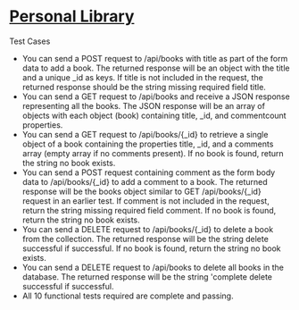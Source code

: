# [Personal Library](https://boilerplate-project-library-1.supersyd.repl.co/)

Test Cases
- You can send a POST request to /api/books with title as part of the form data to add a book. The returned response will be an object with the title and a unique _id as keys. If title is not included in the request, the returned response should be the string missing required field title.
- You can send a GET request to /api/books and receive a JSON response representing all the books. The JSON response will be an array of objects with each object (book) containing title, _id, and commentcount properties.
- You can send a GET request to /api/books/{_id} to retrieve a single object of a book containing the properties title, _id, and a comments array (empty array if no comments present). If no book is found, return the string no book exists.
- You can send a POST request containing comment as the form body data to /api/books/{_id} to add a comment to a book. The returned response will be the books object similar to GET /api/books/{_id} request in an earlier test. If comment is not included in the request, return the string missing required field comment. If no book is found, return the string no book exists.
- You can send a DELETE request to /api/books/{_id} to delete a book from the collection. The returned response will be the string delete successful if successful. If no book is found, return the string no book exists.
- You can send a DELETE request to /api/books to delete all books in the database. The returned response will be the string 'complete delete successful if successful.
- All 10 functional tests required are complete and passing.
